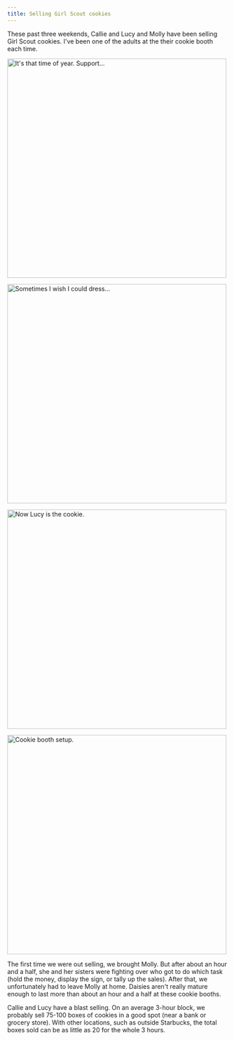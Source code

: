 ```yaml
---
title: Selling Girl Scout cookies
---
```


These past three weekends, Callie and Lucy and Molly have been selling Girl Scout cookies. I've been one of the adults at the their cookie booth each time.
<p>
<a data-flickr-embed="true"  href="https://www.flickr.com/photos/86824645@N00/25666745111/in/dateposted-public/" title="It&#x27;s that time of year. Support..."><img src="https://farm2.staticflickr.com/1686/25666745111_7dd5b7bbaf.jpg" width="500" height="500" alt="It&#x27;s that time of year. Support..."></a><script async src="//embedr.flickr.com/assets/client-code.js" charset="utf-8"></script>
</p>

<p>
<a data-flickr-embed="true"  href="https://www.flickr.com/photos/86824645@N00/25461163510/in/dateposted-public/" title="Sometimes I wish I could dress..."><img src="https://farm2.staticflickr.com/1562/25461163510_3e3c73c9dd.jpg" width="500" height="500" alt="Sometimes I wish I could dress..."></a><script async src="//embedr.flickr.com/assets/client-code.js" charset="utf-8"></script></p>

<p>
<a data-flickr-embed="true"  href="https://www.flickr.com/photos/86824645@N00/25131409444/in/dateposted-public/" title="Now Lucy is the cookie."><img src="https://farm2.staticflickr.com/1526/25131409444_ff75aa84ff.jpg" width="500" height="500" alt="Now Lucy is the cookie."></a><script async src="//embedr.flickr.com/assets/client-code.js" charset="utf-8"></script></p>

<p>
<a data-flickr-embed="true"  href="https://www.flickr.com/photos/86824645@N00/25131414984/in/dateposted-public/" title="Cookie booth setup."><img src="https://farm2.staticflickr.com/1571/25131414984_d12d447273.jpg" width="500" height="500" alt="Cookie booth setup."></a><script async src="//embedr.flickr.com/assets/client-code.js" charset="utf-8"></script></p>

The first time we were out selling, we brought Molly. But after about an hour and a half, she and her sisters were fighting over who got to do which task (hold the money, display the sign, or tally up the sales). After that, we unfortunately had to leave Molly at home. Daisies aren't really mature enough to last more than about an hour and a half at these cookie booths.

Callie and Lucy have a blast selling. On an average 3-hour block, we probably sell 75-100 boxes of cookies in a good spot (near a bank or grocery store). With other locations, such as outside Starbucks, the total boxes sold can be as little as 20 for the whole 3 hours.